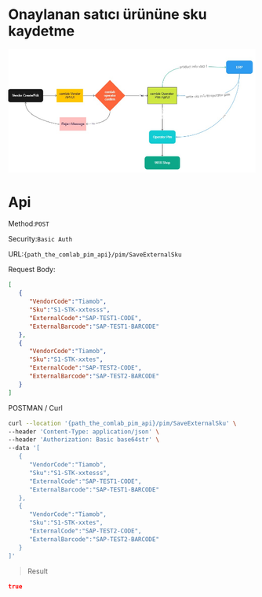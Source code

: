 # Onaylanan satıcı ürününe sku kaydetme 

![screenshoot](../../m/pim-flow-1.jpg)

# Api

Method:`POST`

Security:`Basic Auth` 

URL:`{path_the_comlab_pim_api}/pim/SaveExternalSku`

Request Body:
```json
[
   {
      "VendorCode":"Tiamob",
      "Sku":"S1-STK-xxtesss",
      "ExternalCode":"SAP-TEST1-CODE",
      "ExternalBarcode":"SAP-TEST1-BARCODE"
   },
   {
      "VendorCode":"Tiamob",
      "Sku":"S1-STK-xxtes",
      "ExternalCode":"SAP-TEST2-CODE",
      "ExternalBarcode":"SAP-TEST2-BARCODE"
   }
]

```
POSTMAN / Curl
```sh
curl --location '{path_the_comlab_pim_api}/pim/SaveExternalSku' \
--header 'Content-Type: application/json' \
--header 'Authorization: Basic base64str' \
--data '[
   {
      "VendorCode":"Tiamob",
      "Sku":"S1-STK-xxtesss",
      "ExternalCode":"SAP-TEST1-CODE",
      "ExternalBarcode":"SAP-TEST1-BARCODE"
   },
   {
      "VendorCode":"Tiamob",
      "Sku":"S1-STK-xxtes",
      "ExternalCode":"SAP-TEST2-CODE",
      "ExternalBarcode":"SAP-TEST2-BARCODE"
   }
]'
```
> Result
```json
true
```



